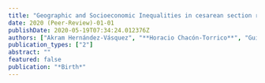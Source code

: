 ```yaml
---
title: "Geographic and Socioeconomic Inequalities in cesarean section rates in Peru, 2009-2018"
date: 2020 (Peer-Review)-01-01
publishDate: 2020-05-19T07:34:24.012376Z
authors: ["Akram Hernández-Vásquez", "**Horacio Chacón-Torrico**", "Guido Bendezu-Quispe"]
publication_types: ["2"]
abstract: ""
featured: false
publication: "*Birth*"
---
```


